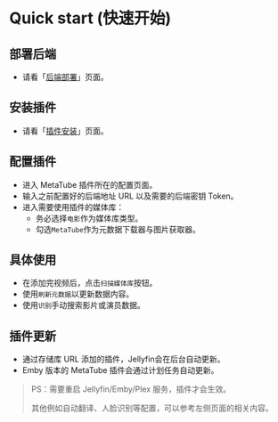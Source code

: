 # Quick start (快速开始)

## 部署后端

- 请看「[后端部署](./server-deployment.md)」页面。

## 安装插件

- 请看「[插件安装](./plugin-installation.md)」页面。

## 配置插件

- 进入 MetaTube 插件所在的配置页面。
- 输入之前配置好的后端地址 URL 以及需要的后端密钥 Token。
- 进入需要使用插件的媒体库：
    - 务必选择`电影`作为媒体库类型。
    - 勾选`MetaTube`作为元数据下载器与图片获取器。

## 具体使用

- 在添加完视频后，点击`扫描媒体库`按钮。
- 使用`刷新元数据`以更新数据内容。
- 使用`识别`手动搜索影片或演员数据。

## 插件更新

- 通过存储库 URL 添加的插件，Jellyfin会在后台自动更新。
- Emby 版本的 MetaTube 插件会通过计划任务自动更新。

> PS：需要重启 Jellyfin/Emby/Plex 服务，插件才会生效。
>
> 其他例如自动翻译、人脸识别等配置，可以参考左侧页面的相关内容。
